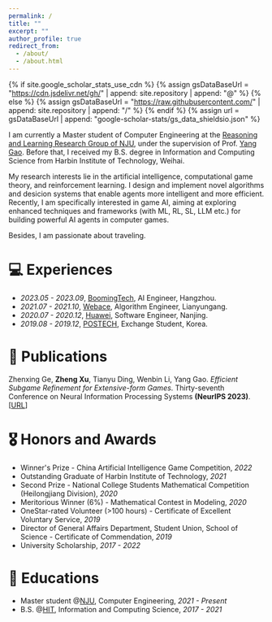 ```yaml
---
permalink: /
title: ""
excerpt: ""
author_profile: true
redirect_from: 
  - /about/
  - /about.html
---
```


{% if site.google_scholar_stats_use_cdn %}
{% assign gsDataBaseUrl = "https://cdn.jsdelivr.net/gh/" | append: site.repository | append: "@" %}
{% else %}
{% assign gsDataBaseUrl = "https://raw.githubusercontent.com/" | append: site.repository | append: "/" %}
{% endif %}
{% assign url = gsDataBaseUrl | append: "google-scholar-stats/gs_data_shieldsio.json" %}

<span class='anchor' id='about-me'></span>

I am currently a Master student of Computer Engineering at the <a href="https://cs.nju.edu.cn/rl/index.htm">Reasoning and Learning Research Group of NJU</a>, under the supervision of Prof. <a href="https://scholar.google.com/citations?user=k0jjQo8AAAAJ&hl=en&oi=ao">Yang Gao</a>. Before that, I received my B.S. degree in Information and Computing Science from Harbin Institute of Technology, Weihai.

My research interests lie in the artificial intelligence, computational game theory, and reinforcement learning. I design and implement novel algorithms and desicion systems that enable agents more intelligent and more efficient. Recently, I am specifically interested in game AI, aiming at exploring enhanced techniques and frameworks (with ML, RL, SL, LLM etc.) for building powerful AI agents in computer games.

Besides, I am passionate about traveling.

<!-- # 🔥 News
- *2022.02*: &nbsp;🎉🎉 Lorem ipsum dolor sit amet, consectetur adipiscing elit. Vivamus ornare aliquet ipsum, ac tempus justo dapibus sit amet. 
- *2022.02*: &nbsp;🎉🎉 Lorem ipsum dolor sit amet, consectetur adipiscing elit. Vivamus ornare aliquet ipsum, ac tempus justo dapibus sit amet.  -->

# 💻 Experiences
- *2023.05 - 2023.09*, [BoomingTech](https://www.boomingtech.com/), AI Engineer, Hangzhou.
- *2021.07 - 2021.10*, [Webace](http://www.webace-i3c.com/#/), Algorithm Engineer, Lianyungang.
- *2020.07 - 2020.12*, [Huawei](https://www.huawei.com/cn/), Software Engineer, Nanjing.
- *2019.08 - 2019.12*, [POSTECH](https://www.postech.ac.kr/eng/), Exchange Student, Korea.

# 📝 Publications
Zhenxing Ge, **Zheng Xu**, Tianyu Ding, Wenbin Li, Yang Gao. *Efficient Subgame Refinement for Extensive-form Games*. Thirty-seventh Conference on Neural Information Processing Systems **(NeurIPS 2023)**. [[URL](https://www.microsoft.com/en-us/research/publication/efficient-subgame-refinement-for-extensive-form-games/)]


# 🎖 Honors and Awards
- Winner's Prize - China Artificial Intelligence Game Competition, *2022*
- Outstanding Graduate of Harbin Institute of Technology, *2021*
- Second Prize - National College Students Mathematical Competition (Heilongjiang Division), *2020*
- Meritorious Winner (6%) - Mathematical Contest in Modeling, *2020*
- OneStar-rated Volunteer (>100 hours) - Certificate of Excellent Voluntary Service, *2019*
- Director of General Affairs Department, Student Union, School of Science - Certificate of Commendation, *2019*
- University Scholarship, *2017 - 2022*


# 📖 Educations
- Master student @[NJU](https://www.nju.edu.cn/), Computer Engineering, *2021 - Present*
- B.S. @[HIT](https://www.hit.edu.cn/), Information and Computing Science, *2017 - 2021*

<!-- # 💬 Invited Talks
- *2021.06*, Lorem ipsum dolor sit amet, consectetur adipiscing elit. Vivamus ornare aliquet ipsum, ac tempus justo dapibus sit amet. 
- *2021.03*, Lorem ipsum dolor sit amet, consectetur adipiscing elit. Vivamus ornare aliquet ipsum, ac tempus justo dapibus sit amet.  \| [\[video\]](https://github.com/)

# 💻 Internships
- *2019.05 - 2020.02*, [Lorem](https://github.com/), China. -->